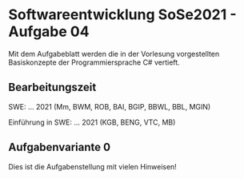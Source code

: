 # Softwareentwicklung SoSe2021 - Aufgabe 04

Mit dem Aufgabeblatt werden die in der Vorlesung vorgestellten Basiskonzepte der Programmiersprache C# vertieft.

## Bearbeitungszeit

SWE: ... 2021 (Mm, BWM, ROB, BAI, BGIP, BBWL, BBL, MGIN)

Einführung in SWE: ... 2021 (KGB, BENG, VTC, MB)

## Aufgabenvariante 0

Dies ist die Aufgabenstellung mit vielen Hinweisen!
